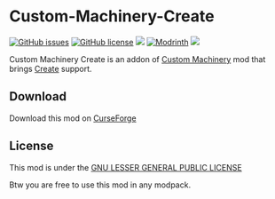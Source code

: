 # Custom-Machinery-Create

[![GitHub issues](https://img.shields.io/github/issues/Frinn38/Custom-Machinery-Create?style=flat-square)](https://github.com/Frinn38/Custom-Machinery-Create/issues)
[![GitHub license](https://img.shields.io/github/license/Frinn38/Custom-Machinery-Create?color=0690ff&style=flat-square)](https://github.com/Frinn38/Custom-Machinery-Create/blob/master/LICENSE.md)
[![](http://cf.way2muchnoise.eu/860747.svg?badge_style=flat)](https://www.curseforge.com/minecraft/mc-mods/custom-machinery-create)
[![Modrinth](https://img.shields.io/modrinth/dt/custom-machinery-create?color=00AF5C&label=downloads&style=flat&logo=modrinth)](https://modrinth.com/mod/custom-machinery-create)
[![](https://img.shields.io/discord/842550366763614258?color=7289DA)](https://discord.gg/dw9tjY4eKY)

Custom Machinery Create is an addon of [Custom Machinery](https://www.curseforge.com/minecraft/mc-mods/custom-machinery) mod that brings [Create](https://www.curseforge.com/minecraft/mc-mods/create) support.

## Download

Download this mod on [CurseForge](https://www.curseforge.com/minecraft/mc-mods/custom-machinery-create)

## License

This mod is under the [GNU LESSER GENERAL PUBLIC LICENSE](https://www.curseforge.com/project/721079/license)

Btw you are free to use this mod in any modpack.